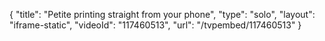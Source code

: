 {
    "title": "Petite printing straight from your phone",
    "type": "solo",
    "layout": "iframe-static",
    "videoId": "117460513",
    "url": "\/tvpembed\/117460513"
}